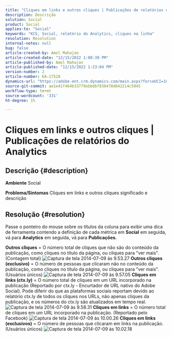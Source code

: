 ```yaml
---
title: "Cliques em links e outros cliques | Publicações de relatórios do Analytics"
description: Descrição
solution: Social
product: Social
applies-to: "Social"
keywords: "KCS, Social, relatório do Analytics, cliques na linha"
resolution: Resolution
internal-notes: null
bug: false
article-created-by: Amol Mahajan
article-created-date: "12/15/2022 1:00:39 PM"
article-published-by: Amol Mahajan
article-published-date: "12/15/2022 1:23:04 PM"
version-number: 2
article-number: KA-17528
dynamics-url: "https://adobe-ent.crm.dynamics.com/main.aspx?forceUCI=1&pagetype=entityrecord&etn=knowledgearticle&id=c7533577-787c-ed11-81ac-6045bd006b4b"
source-git-commit: ae1e41f464b33779ebbdbf830478d642214c5945
workflow-type: tm+mt
source-wordcount: '331'
ht-degree: 1%

---
```


# Cliques em links e outros cliques | Publicações de relatórios do Analytics

## Descrição {#description}

<b>Ambiente</b>
Social


<b>Problema/Sintomas</b>
Cliques em links e outros cliques significado e descrição


## Resolução {#resolution}


Passe o ponteiro do mouse sobre os títulos da coluna para exibir uma dica de ferramenta contendo a definição de cada métrica em <b>Social</b> em seguida, vá para <b>Analytics</b> em seguida, vá para <b>Publicações.</b>

<b>Outros cliques</b> = O número total de cliques que não são do conteúdo da publicação, como cliques no título da página, ou cliques para &quot;ver mais&quot;. (Contagem total)
![Captura de tela 2014-07-09 às 9.53.27](https://helpx.adobe.com/content/dam/help/en/social/kb/link-clicks-click-definitions/jcr%3acontent/main-pars/image/Screen%20Shot%202014-07-09%20at%209.53.27%20AM.png "Captura de tela 2014-07-09 às 9.53.27")
<b>Outros cliques (exclusivo)</b> = O número de pessoas que clicaram não no conteúdo da publicação, como cliques no título da página, ou cliques para &quot;ver mais&quot;. (Usuários únicos)
![Captura de tela 2014-07-09 às 9.57.05](https://helpx.adobe.com/content/dam/help/en/social/kb/link-clicks-click-definitions/jcr%3acontent/main-pars/image_0/Screen%20Shot%202014-07-09%20at%209.57.05%20AM.png "Captura de tela 2014-07-09 às 9.57.05")
<b>Cliques em links (ctx.ly)</b> = O número total de cliques em um URL incorporado na publicação (Reportado por ctx.ly - Encurtador de URL nativo do Adobe Social). Pode diferir do que as plataformas sociais reportam devido ao relatório ctx.ly de todos os cliques nos URLs, não apenas cliques da publicação, e os números do ctx.ly são atualizados em tempo real.
![Captura de tela 2014-07-09 às 9.58.31](https://helpx.adobe.com/content/dam/help/en/social/kb/link-clicks-click-definitions/jcr%3acontent/main-pars/image_1/Screen%20Shot%202014-07-09%20at%209.58.31%20AM.png "Captura de tela 2014-07-09 às 9.58.31")
<b>Cliques em links</b> = O número total de cliques em um URL incorporado na publicação. (Reportado pelo Facebook)
![Captura de tela 2014-07-09 às 10.00.26](https://helpx.adobe.com/content/dam/help/en/social/kb/link-clicks-click-definitions/jcr%3acontent/main-pars/image_2/Screen%20Shot%202014-07-09%20at%2010.00.26%20AM.png "Captura de tela 2014-07-09 às 10.00.26")
<b>Cliques em links (exclusivos)</b> = O número de pessoas que clicaram em links na publicação. (Usuários únicos)
![Captura de tela 2014-07-09 às 10.02.18](https://helpx.adobe.com/content/dam/help/en/social/kb/link-clicks-click-definitions/jcr%3acontent/main-pars/image_3/Screen%20Shot%202014-07-09%20at%2010.02.18%20AM.png "Captura de tela 2014-07-09 às 10.02.18")